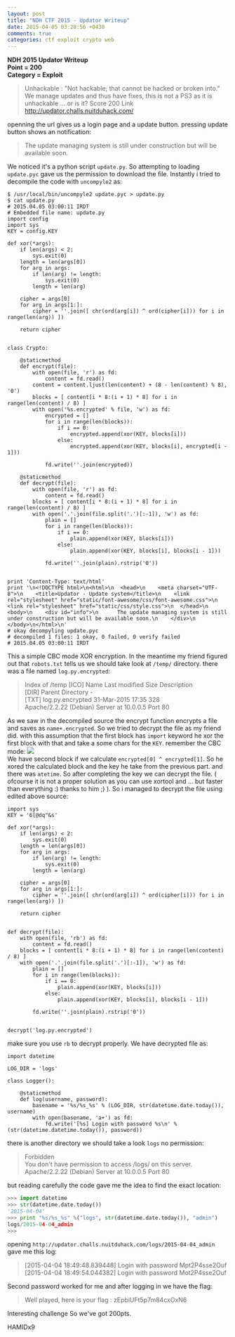 ```yaml
---
layout: post
title: "NDH CTF 2015 - Updator Writeup"
date: 2015-04-05 03:28:56 +0430
comments: true
categories: ctf exploit crypto web
---
```


**NDH 2015 Updator Writeup**  
**Point = 200**  
**Category = Exploit**  

> Unhackable : "Not hackable; that cannot be hacked or broken into."
> We manage updates and thus have fixes, this is not a PS3 as it is unhackable ... or is it?
> Score     200
> Link      http://updator.challs.nuitduhack.com/

openning the url gives us a login page and a update button. pressing update button shows an notification:
> The update managing system is still under construction but will be available soon. 

We noticed it's a python script `update.py`. So attempting to loading `update.pyc` gave us the permission to download the file. Instantly i tried to decompile the code with `uncompyle2` as:
<!--more-->
```
$ /usr/local/bin/uncompyle2 update.pyc > update.py
$ cat update.py
# 2015.04.05 03:00:11 IRDT
# Embedded file name: update.py
import config
import sys
KEY = config.KEY

def xor(*args):
    if len(args) < 2:
        sys.exit(0)
    length = len(args[0])
    for arg in args:
        if len(arg) != length:
            sys.exit(0)
        length = len(arg)

    cipher = args[0]
    for arg in args[1:]:
        cipher = ''.join([ chr(ord(arg[i]) ^ ord(cipher[i])) for i in range(len(arg)) ])

    return cipher


class Crypto:

    @staticmethod
    def encrypt(file):
        with open(file, 'r') as fd:
            content = fd.read()
        content = content.ljust(len(content) + (8 - len(content) % 8), '0')
        blocks = [ content[i * 8:(i + 1) * 8] for i in range(len(content) / 8) ]
        with open('%s.encrypted' % file, 'w') as fd:
            encrypted = []
            for i in range(len(blocks)):
                if i == 0:
                    encrypted.append(xor(KEY, blocks[i]))
                else:
                    encrypted.append(xor(KEY, blocks[i], encrypted[i - 1]))

            fd.write(''.join(encrypted))

    @staticmethod
    def decrypt(file):
        with open(file, 'r') as fd:
            content = fd.read()
        blocks = [ content[i * 8:(i + 1) * 8] for i in range(len(content) / 8) ]
        with open('.'.join(file.split('.')[:-1]), 'w') as fd:
            plain = []
            for i in range(len(blocks)):
                if i == 0:
                    plain.append(xor(KEY, blocks[i]))
                else:
                    plain.append(xor(KEY, blocks[i], blocks[i - 1]))

            fd.write(''.join(plain).rstrip('0'))


print 'Content-Type: text/html'
print '\n<!DOCTYPE html>\n<html>\n  <head>\n    <meta charset="UTF-8">\n    <title>Updator - Update system</title>\n    <link rel="stylesheet" href="static/font-awesome/css/font-awesome.css">\n    <link rel="stylesheet" href="static/css/style.css">\n  </head>\n  <body>\n    <div id="info">\n      The update managing system is still under construction but will be available soon.\n    </div>\n  </body>\n</html>\n'
# okay decompyling update.pyc 
# decompiled 1 files: 1 okay, 0 failed, 0 verify failed
# 2015.04.05 03:00:11 IRDT
```

This a simple CBC mode XOR encryption. In the meantime my friend figured out that `robots.txt` tells us we should take look at `/temp/` directory. there was a file named `log.py.encrypted`:

>Index of /temp
>[ICO]	Name	Last modified	Size	Description  
>[DIR]	Parent Directory	 	-   
>[TXT]	log.py.encrypted	31-Mar-2015 17:35 	328 	   
>Apache/2.2.22 (Debian) Server at 10.0.0.5 Port 80

As we saw in the decompiled source the encrypt function encrypts a file and saves as `name+.encrypted`. So we tried to decrypt the file as my friend did. with this assumption that the first block has `import` keyword he xor the first block with that and take a some chars for the `KEY`. remember the CBC mode:
<img src="http://upload.wikimedia.org/wikipedia/commons/8/80/CBC_encryption.svg"/>  
We have second block if we calculate `encrypted[0] ^ encrypted[1]`. So he xored the calculated block and the key he take from the previous part. and there was `atetime`. So after completing the key we can decrypt the file. ( ofcourse it is not a proper solution as you can use xortool and ... but faster than everything :) thanks to him ;) ). So i managed to decrypt the file using edited above source: 

```
import sys
KEY = '6[@dq"&s'

def xor(*args):
    if len(args) < 2:
        sys.exit(0)
    length = len(args[0])
    for arg in args:
        if len(arg) != length:
            sys.exit(0)
        length = len(arg)

    cipher = args[0]
    for arg in args[1:]:
        cipher = ''.join([ chr(ord(arg[i]) ^ ord(cipher[i])) for i in range(len(arg)) ])

    return cipher


def decrypt(file):
    with open(file, 'rb') as fd:
        content = fd.read()
    blocks = [ content[i * 8:(i + 1) * 8] for i in range(len(content) / 8) ]
    with open('.'.join(file.split('.')[:-1]), 'w') as fd:
        plain = []
        for i in range(len(blocks)):
            if i == 0:
                plain.append(xor(KEY, blocks[i]))
            else:
                plain.append(xor(KEY, blocks[i], blocks[i - 1]))

        fd.write(''.join(plain).rstrip('0'))


decrypt('log.py.encrypted')

```

make sure you use `rb` to decrypt properly. We have decrypted file as: 

```
import datetime

LOG_DIR = 'logs'

class Logger():

    @staticmethod
    def log(username, password):
        basename = '%s/%s_%s' % (LOG_DIR, str(datetime.date.today()), username)
        with open(basename, 'a+') as fd:
            fd.write('[%s] Login with password %s\n' % (str(datetime.datetime.today()), password))

```

there is another directory we should take a look `logs` no permission:

> Forbidden  
> You don't have permission to access /logs/ on this server.  
> Apache/2.2.22 (Debian) Server at 10.0.0.5 Port 80

but reading carefully the code gave me the idea to find the exact location:

```python
>>> import datetime
>>> str(datetime.date.today())
'2015-04-04'
>>> print "%s/%s_%s" %("logs", str(datetime.date.today()), "admin")
logs/2015-04-04_admin
>>> 
```

opening `http://updator.challs.nuitduhack.com/logs/2015-04-04_admin` gave me this log:

> [2015-04-04 18:49:48.839448] Login with password Mpt2P4sse2Ouf
> [2015-04-04 18:49:54.044382] Login with password Mot2P4sse2Ouf

Second password worked for me and after logging in we have the flag:

> Well played, here is your flag : zEpbiUFt5p7m84cxOxN6

Interesting challenge So we've got 200pts.

HAMIDx9
